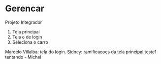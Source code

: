 # Gerencar
Projeto Integrador 
1. Tela principal 
2. Tela e de login
3. Seleciona o carro

Marcelo Villalba: tela do login.
Sidney: ramificacoes da tela principal
teste1
tentando - Michel
